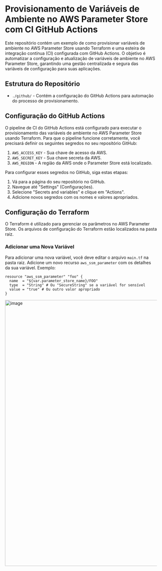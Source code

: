 # Provisionamento de Variáveis de Ambiente no AWS Parameter Store com CI GitHub Actions

Este repositório contém um exemplo de como provisionar variáveis de ambiente no AWS Parameter Store usando Terraform e uma esteira de integração contínua (CI) configurada com GitHub Actions. O objetivo é automatizar a configuração e atualização de variáveis de ambiente no AWS Parameter Store, garantindo uma gestão centralizada e segura das variáveis de configuração para suas aplicações.

## Estrutura do Repositório

- `./github/` - Contém a configuração do GitHub Actions para automação do processo de provisionamento.


## Configuração do GitHub Actions

O pipeline de CI do GitHub Actions está configurado para executar o provisionamento das variáveis de ambiente no AWS Parameter Store usando Terraform. Para que o pipeline funcione corretamente, você precisará definir os seguintes segredos no seu repositório GitHub:

1. `AWS_ACCESS_KEY` - Sua chave de acesso da AWS.
2. `AWS_SECRET_KEY` - Sua chave secreta da AWS.
3. `AWS_REGION` - A região da AWS onde o Parameter Store está localizado.

Para configurar esses segredos no GitHub, siga estas etapas:

1. Vá para a página do seu repositório no GitHub.
2. Navegue até "Settings" (Configurações).
3. Selecione "Secrets and variables" e clique em "Actions".
4. Adicione novos segredos com os nomes e valores apropriados.

## Configuração do Terraform

O Terraform é utilizado para gerenciar os parâmetros no AWS Parameter Store. Os arquivos de configuração do Terraform estão localizados na pasta raiz.

### Adicionar uma Nova Variável

Para adicionar uma nova variável, você deve editar o arquivo `main.tf` na pasta raiz. Adicione um novo recurso `aws_ssm_parameter` com os detalhes da sua variável. Exemplo:

```hcl
resource "aws_ssm_parameter" "foo" {
  name  = "${var.parameter_store_name}/FOO"
  type  = "String" # Ou "SecureString" se a variável for sensível
  value = "true" # Ou outro valor apropriado
}
```
<img width="878" alt="image" src="https://github.com/user-attachments/assets/756317f0-4fee-4d9f-abbb-fa9eb4085c19">
